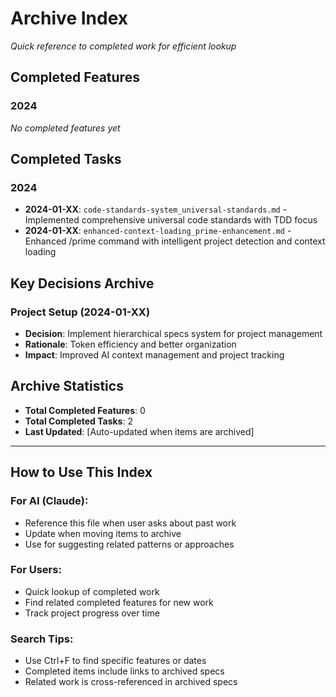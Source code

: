 # Archive Index

_Quick reference to completed work for efficient lookup_

## Completed Features

### 2024

_No completed features yet_

## Completed Tasks

### 2024

- **2024-01-XX**: `code-standards-system_universal-standards.md` - Implemented comprehensive universal code standards with TDD focus
- **2024-01-XX**: `enhanced-context-loading_prime-enhancement.md` - Enhanced /prime command with intelligent project detection and context loading

## Key Decisions Archive

### Project Setup (2024-01-XX)

- **Decision**: Implement hierarchical specs system for project management
- **Rationale**: Token efficiency and better organization
- **Impact**: Improved AI context management and project tracking

## Archive Statistics

- **Total Completed Features**: 0
- **Total Completed Tasks**: 2
- **Last Updated**: [Auto-updated when items are archived]

---

## How to Use This Index

### For AI (Claude):

- Reference this file when user asks about past work
- Update when moving items to archive
- Use for suggesting related patterns or approaches

### For Users:

- Quick lookup of completed work
- Find related completed features for new work
- Track project progress over time

### Search Tips:

- Use Ctrl+F to find specific features or dates
- Completed items include links to archived specs
- Related work is cross-referenced in archived specs
